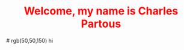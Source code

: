 <h1 align="center" title="Thanks for coming!" style="color:red">
  Welcome, my name is Charles Partous
</h1>
# rgb(50,50,150) hi
